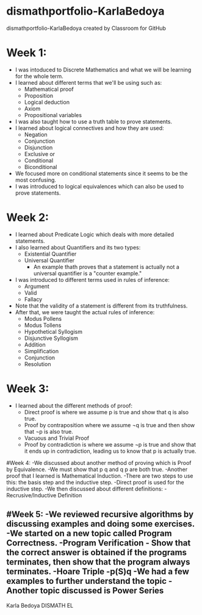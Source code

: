# dismathportfolio-KarlaBedoya
dismathportfolio-KarlaBedoya created by Classroom for GitHub
# Week 1:
* I was intoduced to Discrete Mathematics and what we will be learning for the whole term.
* I learned about different terms that we'll be using such as:
  * Mathematical proof
  * Proposition
  * Logical deduction
  * Axiom
  * Propositional variables
* I was also taught how to use a truth table to prove statements.
* I learned about logical connectives and how they are used:
  * Negation
  * Conjunction
  * Disjunction
  * Exclusive or
  * Conditional
  * Biconditional
* We focused more on conditional statements since it seems to be the most confusing.
* I was introduced to logical equivalences which can also be used to prove statements.

# Week 2:
* I learned about Predicate Logic which deals with more detailed statements.
* I also learned about Quantifiers and its two types:
  * Existential Quantifier
  * Universal Quantifier
    * An example thath proves that a statement is actually not a universal quantifier is a "counter example."
* I was introduced to different terms used in rules of inference:
  * Argument
  * Valid
  * Fallacy
* Note that the validity of a statement is different from its truthfulness.
* After that, we were taught the actual rules of inference:
  * Modus Pollens
  * Modus Tollens
  * Hypothetical Syllogism
  * Disjunctive Syllogism
  * Addition
  * Simplification
  * Conjunction
  * Resolution

# Week 3:
* I learned about the different methods of proof:
  * Direct proof is where we assume p is true and show that q is also true.
  * Proof by contraposition where we assume ¬q is true and then show that ¬p is also true.
  * Vacuous and Trivial Proof
  * Proof by contradiction is where we assume ¬p is true and show that it ends up in contradiction, leading us to know that p is actually true.

#Week 4:
-We discussed about another method of proving which is Proof by Equivalence. 
  -We must show that p q and q p are both true. 
-Another proof that I learned is Mathematical Induction. 
  -There are two steps to use this: the basis step and the inductive step. 
  -Direct proof is used for the inductive step. 
-We then discussed about different definitions:
  -Recrusive/Inductive Definition
  
#Week 5:
-We reviewed recursive algorithms by discussing examples and doing some exercises.
-We started on a new topic called Program Correctness.
  -Program Verification
    - Show that the correct answer is obtained if the programs terminates, then show that the program always terminates.
  -Hoare Triple
    -p(S)q
  -We had a few examples to further understand the topic
-Another topic discussed is Power Series
  -

Karla Bedoya
DISMATH EL
